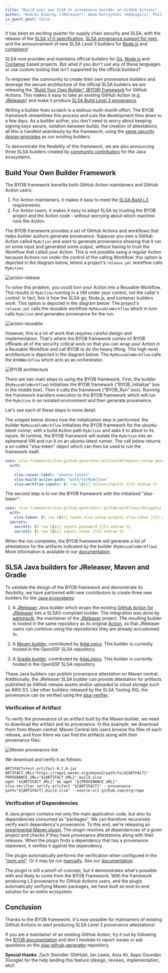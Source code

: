 ```yaml
---
title: "Build your own SLSA 3+ provenance builder on GitHub Actions"
author: "Andres Almiray (JReleaser), Adam Korczynski (AdaLogics), Philip Harrison (GitHub), Laurent Simon (Google)"
is_guest_post: false
---
```


It has been an exciting quarter for supply chain security and SLSA, with the release of the [SLSA v1.0 specification](2023-04-19-slsa-v1-final.md), [SLSA provenance support for npm](https://github.blog/2023-04-19-introducing-npm-package-provenance/), and the announcement of new SLSA Level 3 builders for [Node.js](2023-05-11-bringing-improved-supply-chain-security-to-the-nodejs-ecosystem.md) and [containers](2023-06-13-slsa-github-worfklows-container-based.md)!

SLSA now provides and maintains official builders for [Go](2022-06-20-slsa-github-workflows.md), [Node.js](2023-05-11-bringing-improved-supply-chain-security-to-the-nodejs-ecosystem.md) and [Container](2023-06-13-slsa-github-worfklows-container-based.md) based projects. But what if you don't use any of these languages or use custom tooling that isn't supported by the official builders?

To empower the community to create their own provenance builders and leverage the secure architecture of the official SLSA builders we are releasing the ["Build Your Own Builder" (BYOB) framework](https://github.com/slsa-framework/slsa-github-generator/tree/main#build-your-own-builder) for GitHub Actions. This makes it easy to take an existing GitHub Action (e.g. [JReleaser](https://jreleaser.org/)) and make it produce [SLSA Build Level 3 provenance](/spec/v1.0/requirements#provenance-generation).

Writing a builder from scratch is a tedious multi-month effort. The BYOB framework streamlines this process and cuts the development time down to a few days. As a builder author, you don't need to worry about keeping signing keys secure, isolation between builds, the creation of attestations; all this is handled seamlessly by the framework, using the [same security design principles](https://github.com/slsa-framework/slsa-github-generator/tree/main#specifications) as our existing builders.

To demonstrate the flexibility of this framework, we are also announcing three SLSA builders created by [community contributors](https://github.com/laurentsimon/slsa-github-generator/blob/feat/hof/README.md#builder-creation) for the Java ecosystems.

## Build Your Own Builder Framework

The BYOB framework benefits both GitHub Action maintainers and GitHub Action users:

1.  For Action maintainers, it makes it easy to meet the [SLSA Build L3](/spec/v1.0/levels#build-l3) requirements.
2.  For Action users, it makes it easy to adopt SLSA by trusting the BYOB project and the Action code - without worrying about which machine runs the Action.

The BYOB framework provides a set of GitHub Actions and workflows that helps builder authors generate provenance. Suppose you own a GitHub Action called `MyAction` and want to generate provenance showing that it ran on some input and generated some output, without having to trust the Workflow that called your Action. This is not possible using a regular Action because Actions run under the control of the calling Workflow: this option is depicted in the diagram below, where a project's `release.yml` workflow calls `MyAction`.

![action-release](https://github.com/slsa-framework/slsa/assets/64505099/367ecc46-28f6-4029-853e-161a028e6a35)

To solve this problem, you could turn your Action into a Reusable Workflow. This results in `MyAction` running in a VM under your control, not the caller's control. In fact, this is how the SLSA go, Node.js, and container builders work. This option is depicted in the diagram below: The project's `release.yml` calls the reusable workflow `MyReusableWorkflow` which in turn calls `MyAction` and generates provenance for the run.

![action-reusable](https://github.com/slsa-framework/slsa/assets/64505099/a0603e5f-4ebb-4c93-8216-b63f22bcf08d)

However, this is a lot of work that requires careful design and implementation. That's where the BYOB framework comes in! BYOB offloads all of the security critical work so that you can wrap your Action in a Reusable Workflow and call BYOB to do the heavy lifting. This high-level architecture is depicted in the diagram below: The `MyReusableWorkflow` calls the `BYOBWorkflow` which acts as an orchestrator.

![BYOB architecture](https://github.com/slsa-framework/slsa/assets/64505099/9d0a8133-ae1a-4b43-b7a1-5090e263eb47)

There are two main steps to using the BYOB framework. First, the builder (`MyReusableWorkflow`) initializes the BYOB framework ("BYOB_Initialize" box in the middle box). Then it calls the framework ("BYOB_Run" box). Running the framework transfers execution to the BYOB framework which will run the `MyAction` in an isolated environment and then generate provenance.

Let's see each of these steps in more detail.

The snippet below shows how the initialization step is performed: the builder `MyReusableWorkflow` initializes the BYOB framework for the ubuntu-latest runner, with a build Action path `MyAction` and asks it to attest to its inputs. At runtime, the BYOB framework will isolate the `MyAction` into an ephemeral VM and run it on an ubuntu-latest runner. The call below returns a so-called "slsa-token" object which can then be used to run the framework itself.

```yaml
uses: slsa-framework/slsa-github-generator/actions/delegator/setup-generic@v1.8.0
  with:
    ...
    slsa-runner-label: "ubuntu-latest"
    slsa-build-action-path: "path/to/MyAction"
    slsa-workflow-inputs: {% raw %}${{ toJson(inputs) }}{% endraw %}
```

The second step is to run the BYOB framework with the initialized "slsa-token":

```yaml
uses: slsa-framework/slsa-github-generator/.github/workflows/delegator_generic_slsa3.yml@v1.8.0
  with:
    slsa-token: {% raw %}${{ needs.slsa-setup.outputs.slsa-token }}{% endraw %}
  secrets:
    secret1: {% raw %}${{ inputs.password }}{% endraw %}
    secret2: {% raw %}${{ inputs.token }}{% endraw %}
```

When the run completes, the BYOB framework will generate a list of attestations for the artifacts indicated by the builder (`MyReusableWorkflow`). More information is available in our [documentation](https://github.com/slsa-framework/slsa-github-generator/blob/main/BYOB.md#generation-of-metadata-layout-file).

## SLSA Java builders for JReleaser, Maven and Gradle

To validate the design of the BYOB framework and demonstrate its flexibility, we have partnered with new contributors to create three new builders for the [Java ecosystems](https://github.com/slsa-framework/slsa-github-generator/blob/main/README.md#builder-creation):

1.  A [JReleaser](https://github.com/jreleaser/release-action/tree/java#slsa-builder) Java builder which wraps the existing [GitHub Action for JReleaser](https://github.com/jreleaser/release-action) into a SLSA3-compliant builder. The integration was done by [aalmiray@](https://github.com/aalmiray), the maintainer of the [JReleaser](https://jreleaser.org) project. The resulting builder is hosted in the same repository as its original [Action](https://github.com/jreleaser/release-action/blob/java/.github/workflows/builder_slsa3.yml), so that JReleaser users can continue using the repositories they are already accustomed to.

2.  A [Maven builder](https://github.com/slsa-framework/slsa-github-generator/tree/main/internal/builders/maven#readme), contributed by [AdaLogics](https://adalogics.com). This builder is currently hosted in the OpenSSF SLSA repository.

3.  A [Gradle builder](https://github.com/slsa-framework/slsa-github-generator/tree/main/internal/builders/gradle#readme), contributed by [AdaLogics](https://adalogics.com). This builder is currently hosted in the OpenSSF SLSA repository.

These Java builders can publish provenance attestation on Maven central. Additionally, the JReleaser SLSA builder can provide attestation for artifacts published as GitHub release assets and/or uploaded to cloud storage such as AWS S3. Like other builders released by the SLSA Tooling SIG, the provenance can be verified using the [slsa-verifier](https://github.com/slsa-framework/slsa-verifier).

### Verification of Artifact

To verify the provenance of an artifact built by the Maven builder, we need to download the artifact and its provenance. In this example, we download them from Maven central. Maven Central lets users browse the files of each release, and from there we can find the artifacts along with their provenance files:

![Maven provenance link](https://github.com/slsa-framework/slsa/assets/64505099/14ff1de1-a30c-4683-860c-352dc490c1ef)

We download and verify it as follows:

```shell
ARTIFACT=test-artifact-0.1.0-jar
ARTIFACT_URL="https://repo1.maven.org/maven2/path/to/${ARTFACT}"
PROVENANCE_URL="${ARTIFACT_URL}".build.slsa
wget "${ARTIFACT_URL}" && wget "${PROVENANCE_URL}"
slsa-verifier verify-artifact "${ARTIFACT}" --provenance-path="${ARTIFACT}.build.slsa" --source-uri github.com/org/repo
```

### Verification of Dependencies

A Java project contains not only the main application code, but also its dependencies consumed as "packages". We can therefore recursively verify each dependency's provenance. To this end, we're releasing an [experimental Maven plugin](https://github.com/slsa-framework/slsa-verifier/tree/main/experimental/maven-plugin). The plugin resolves all dependencies of a given project and checks if they have provenance attestations along with their releases. When the plugin finds a dependency that has a provenance statement, it verifies it against the dependency.

The plugin automatically performs the verification when configured in the ["pom.xml"](https://github.com/slsa-framework/slsa-verifier/tree/main/experimental/maven-plugin#integrating-it-into-your-maven-build-cycle). Or it may be run [manually](https://github.com/slsa-framework/slsa-verifier/tree/main/experimental/maven-plugin#using-the-maven-verification-plugin). See our [documentation](https://github.com/slsa-framework/slsa-verifier/tree/main/experimental/maven-plugin).

The plugin is still a proof-of-concept, but it demonstrates what's possible with and likely to come from the BYOB Framework. With the framework producing L3 provenance for GitHub Actions users, and the plugin automatically verifying Maven packages, we have built an end-to-end solution for an entire ecosystem.

## Conclusion

Thanks to the BYOB framework, it's now possible for maintainers of existing GitHub Actions to start producing SLSA Level 3 provenance attestations!

If you are a maintainer of an existing GitHub Action, try it out by following the [BYOB documentation](https://github.com/slsa-framework/slsa-github-generator/tree/main#build-your-own-builder) and don't hesitate to report issues or ask questions on the [slsa-github-generator](https://github.com/slsa-framework/slsa-github-generator/issues) repository.

**Special thanks**: Zach Steindler (GitHub), Ian Lewis, Asra Ali, Appu Goundan (Google) for the help landing this feature (design, reviews, implementation, etc)!
